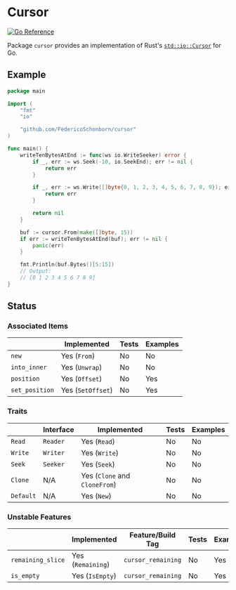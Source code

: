 # Cursor

[![Go Reference](https://pkg.go.dev/badge/github.com/FedericoSchonborn/cursor.svg)](https://pkg.go.dev/github.com/FedericoSchonborn/cursor)

Package `cursor` provides an implementation of Rust's [`std::io::Cursor`] for Go.

## Example

```go
package main

import (
    "fmt"
    "io"

    "github.com/FedericoSchonborn/cursor"
)

func main() {
    writeTenBytesAtEnd := func(ws io.WriteSeeker) error {
        if _, err := ws.Seek(-10, io.SeekEnd); err != nil {
            return err
        }

        if _, err := ws.Write([]byte{0, 1, 2, 3, 4, 5, 6, 7, 8, 9}); err != nil {
            return err
        }

        return nil
    }

    buf := cursor.From(make([]byte, 15))
    if err := writeTenBytesAtEnd(buf); err != nil {
        panic(err)
    }

    fmt.Println(buf.Bytes()[5:15])
    // Output:
    // [0 1 2 3 4 5 6 7 8 9]
}
```

## Status

### Associated Items

|                | Implemented       | Tests | Examples |
| -------------- | ----------------- | ----- | -------- |
| `new`          | Yes (`From`)      | No    | No       |
| `into_inner`   | Yes (`Unwrap`)    | No    | No       |
| `position`     | Yes (`Offset`)    | No    | Yes      |
| `set_position` | Yes (`SetOffset`) | No    | Yes      |

### Traits

|           | Interface | Implemented                   | Tests | Examples |
| --------- | --------- | ----------------------------- | ----- | -------- |
| `Read`    | `Reader`  | Yes (`Read`)                  | No    | No       |
| `Write`   | `Writer`  | Yes (`Write`)                 | No    | No       |
| `Seek`    | `Seeker`  | Yes (`Seek`)                  | No    | No       |
| `Clone`   | N/A       | Yes (`Clone` and `CloneFrom`) | No    | No       |
| `Default` | N/A       | Yes (`New`)                   | No    | No       |

### Unstable Features

|                   | Implemented       | Feature/Build Tag  | Tests | Examples |
| ----------------- | ----------------- | ------------------ | ----- | -------- |
| `remaining_slice` | Yes (`Remaining`) | `cursor_remaining` | No    | Yes      |
| `is_empty`        | Yes (`IsEmpty`)   | `cursor_remaining` | No    | Yes      |

[`std::io::Cursor`]: https://doc.rust-lang.org/stable/std/io/struct.Cursor.html
